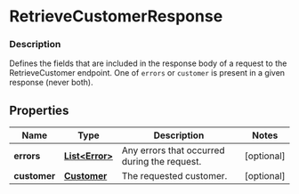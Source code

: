 
# RetrieveCustomerResponse

### Description

Defines the fields that are included in the response body of a request to the RetrieveCustomer endpoint.  One of `errors` or `customer` is present in a given response (never both).

## Properties
Name | Type | Description | Notes
------------ | ------------- | ------------- | -------------
**errors** | [**List&lt;Error&gt;**](Error.md) | Any errors that occurred during the request. |  [optional]
**customer** | [**Customer**](Customer.md) | The requested customer. |  [optional]



